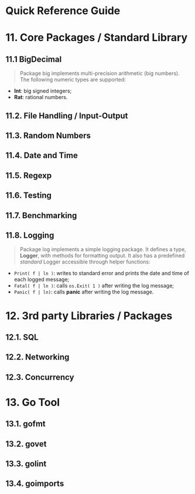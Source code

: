 Quick Reference Guide
=====================

# 11. Core Packages / Standard Library

## 11.1 BigDecimal

> Package big implements multi-precision arithmetic (big numbers). The following numeric types are supported:
- **Int**: big signed integers;
- **Rat**: rational numbers.

## 11.2. File Handling / Input-Output

## 11.3. Random Numbers

## 11.4. Date and Time

## 11.5. Regexp

## 11.6. Testing

## 11.7. Benchmarking

## 11.8. Logging

> Package log implements a simple logging package. It defines a type, **Logger**, with methods for formatting output. It also has a predefined _standard_ Logger accessible through helper functions:
- ```Print( f | ln )```: writes to standard error and prints the date and time of each logged message;
- ```Fatal( f | ln )```: calls ```os.Exit( 1 )``` after writing the log message;
- ```Panic( f | ln)```: calls **panic** after writing the log message.

# 12. 3rd party Libraries / Packages

## 12.1. SQL

## 12.2. Networking

## 12.3. Concurrency

# 13. Go Tool

## 13.1. gofmt

## 13.2. govet

## 13.3. golint

## 13.4. goimports
